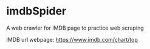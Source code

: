 # imdbSpider
 A web crawler for IMDB page to practice web scraping

IMDB url webpage: https://www.imdb.com/chart/top
